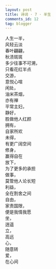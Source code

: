 ```yaml
---
layout: post
title: 诗词 · 7 · 半生
comments_id: 12
tag: blogger
---
```


人生一半，<br />
风轻云淡<br />
春叶翩翩，<br />
秋渍斑斑<br />
多少往事不可溯，<br />
只看花红半点<br />
交游，<br />
意悦心喧<br />
闲处，<br />
油米茶烟，<br />
亦有禅<br />
平常主妇，<br />
静好，<br />
胜做他人红颜<br />
拥有，<br />
自家所欢<br />
未得，<br />
有更广阔空间<br />
修身，<br />
赢得自在<br />
放下，<br />
为了更多的承担<br />
做事，<br />
莫管他人论长短<br />
利益，<br />
全在割舍之间<br />
自由，<br />
家责国限，<br />
便是我情我愿<br />
坐，<br />
逍遥<br />
立，<br />
高远<br />
心，<br />
随意转<br />
爱，<br />
在心间
